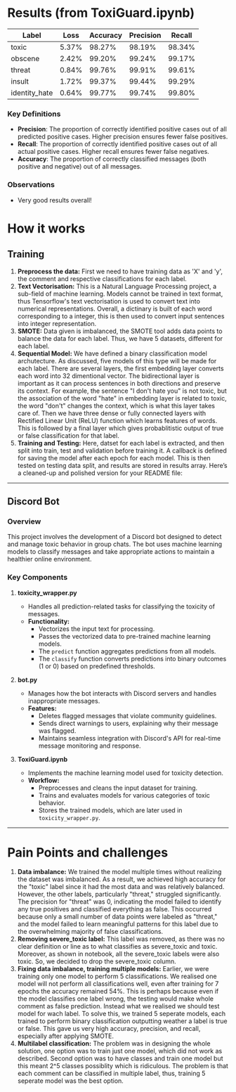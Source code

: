 # Results (from ToxiGuard.ipynb)
| Label           | Loss  | Accuracy | Precision | Recall  |
|-----------------|-------|----------|-----------|---------|
| toxic           | 5.37% | 98.27%   | 98.19%    | 98.34%  |
| obscene         | 2.42% | 99.20%   | 99.24%    | 99.17%  |
| threat          | 0.84% | 99.76%   | 99.91%    | 99.61%  |
| insult          | 1.72% | 99.37%   | 99.44%    | 99.29%  |
| identity_hate   | 0.64% | 99.77%   | 99.74%    | 99.80%  |

### Key Definitions

- **Precision**: The proportion of correctly identified positive cases out of all predicted positive cases. Higher precision ensures fewer false positives.
- **Recall**: The proportion of correctly identified positive cases out of all actual positive cases. Higher recall ensures fewer false negatives.
- **Accuracy**: The proportion of correctly classified messages (both positive and negative) out of all messages.

### Observations
- Very good results overall!

# How it works
## Training
1) **Preprocess the data:** First we need to have training data as 'X' and 'y', the comment and respective classifications for each label.
2) **Text Vectorisation:** This is a Natural Language Processing project, a sub-field of machine learning. Models cannot be trained in text format, thus Tensorflow's text vectorisation is used to convert text into numerical representations. Overall, a dictinary is built of each word corresponding to a integer, this is then used to convert input sentences into integer representation.
3) **SMOTE:** Data given is imbalanced, the SMOTE tool adds data points to balance the data for each label. Thus, we have 5 datasets, different for each label.
4) **Sequential Model:** We have defined a binary classification model archutecture. As discussed, five models of this type will be made for each label. There are several layers, the first embedding layer converts each word into 32 dimentional vector. The bidirectional layer is important as it can process sentences in both directions and preserve its context. For example, the sentence "I don't hate you" is not toxic, but the association of the word "hate" in embedding layer is related to toxic, the word "don't" changes the context, which is what this layer takes care of. Then we have three dense or fully connected layers with Rectified Linear Unit (ReLU) function which learns features of words. This is followed by a final layer which gives probablitistic output of true or false classification for that label.
6) **Training and Testing:** Here, datset for each label is extracted, and then split into train, test and validation before training it. A callback is defined for saving the model after each epoch for each model. This is then tested on testing data split, and results are stored in results array.
Here’s a cleaned-up and polished version for your README file:  

---

## **Discord Bot**  

### **Overview**  
This project involves the development of a Discord bot designed to detect and manage toxic behavior in group chats. The bot uses machine learning models to classify messages and take appropriate actions to maintain a healthier online environment.  

### **Key Components**  

1. **toxicity_wrapper.py**  
   - Handles all prediction-related tasks for classifying the toxicity of messages.  
   - **Functionality:**  
     - Vectorizes the input text for processing.  
     - Passes the vectorized data to pre-trained machine learning models.  
     - The `predict` function aggregates predictions from all models.  
     - The `classify` function converts predictions into binary outcomes (1 or 0) based on predefined thresholds.  

2. **bot.py**  
   - Manages how the bot interacts with Discord servers and handles inappropriate messages.  
   - **Features:**  
     - Deletes flagged messages that violate community guidelines.  
     - Sends direct warnings to users, explaining why their message was flagged.  
     - Maintains seamless integration with Discord's API for real-time message monitoring and response.  

3. **ToxiGuard.ipynb**  
   - Implements the machine learning model used for toxicity detection.  
   - **Workflow:**  
     - Preprocesses and cleans the input dataset for training.  
     - Trains and evaluates models for various categories of toxic behavior.  
     - Stores the trained models, which are later used in `toxicity_wrapper.py`.  

---

# Pain Points and challenges
1) **Data imbalance:** We trained the model multiple times without realizing the dataset was imbalanced. As a result, we achieved high accuracy for the "toxic" label since it had the most data and was relatively balanced. However, the other labels, particularly "threat," struggled significantly. The precision for "threat" was 0, indicating the model failed to identify any true positives and classified everything as false. This occurred because only a small number of data points were labeled as "threat," and the model failed to learn meaningful patterns for this label due to the overwhelming majority of false classifications.
2) **Removing severe_toxic label:** This label was removed, as there was no clear definition or line as to what classifies as severe_toxic and toxic. Moreover, as shown in notebook, all the severe_toxic labels were also toxic. So, we decided to drop the severe_toxic column.
3) **Fixing data imbalance, training multiple models:** Earlier, we were training only one model to perform 5 classifications. We realised one model will not perform all classifications well, even after training for 7 epochs the accuracy remained 54%. This is perhaps because even if the model classifies one label wrong, the testing would make whole comment as false prediction. Instead what we realised we should test model for wach label. To solve this, we trained 5 seperate models, each trained to perform binary classification outputting weather a label is true or false. This gave us very high accuracy, precision, and recall, especially after applying SMOTE.
4) **Multilabel classification:** The problem was in designing the whole solution, one option was to train just one model, which did not work as described. Second option was to have classes and train one model but this meant 2^5 classes possiblity which is ridiculous. The problem is that each comment can be classified in multiple label, thus, training 5 seperate model was the best option.

